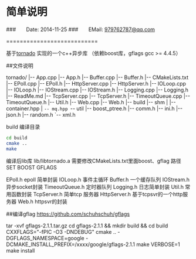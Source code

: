 简单说明
====================
###　　Date: 2014-11-25
###　　EMail: 979762787@qq.com

===========================

基于[tornado](https://github.com/tornadoweb/tornado) 实现的一个c++异步库
（依赖boost库，gflags gcc >= 4.4.5）

##文件说明

tornado/
|-- App.cpp
|-- App.h
|-- Buffer.cpp
|-- Buffer.h
|-- CMakeLists.txt
|-- EPoll.cpp
|-- EPoll.h
|-- HttpServer.cpp
|-- HttpServer.h
|-- IOLoop.cpp
|-- IOLoop.h
|-- IOStream.cpp
|-- IOStream.h
|-- Logging.cpp
|-- Logging.h
|-- ReadMe.md
|-- TcpServer.cpp
|-- TcpServer.h
|-- TimeoutQueue.cpp
|-- TimeoutQueue.h
|-- Util.h
|-- Web.cpp
|-- Web.h
|-- build
|-- shm
|   |-- container.hpp
|   `-- mq.hpp
`-- util
    |-- boost_ptree.h
    |-- comm.h
    |-- ini.h
    |-- json.h
    |-- random.h
    `-- xml.h


build 编译目录
```Bash
cd build
cmake ..
make
```
编译后lib库  lib/libtornado.a
需要修改CMakeLists.txt里面boost、gflag 路径 SET  BOOST  GFLAGS


EPoll.h   epoll 简单封装
IOLoop.h  事件主循环
Buffer.h  一个缓存队列
IOStream.h  异步socket封装
TimeoutQueue.h  定时器队列
Logging.h       日志简单封装
Util.h          常用函数封装
TcpServer.h      简单tcp 服务器
HttpServer.h     基于tcpsvr的一个http服务器
Web.h            httpsvr的封装


##编译gflag
https://github.com/schuhschuh/gflags

tar -xvf gflags-2.1.1.tar.gz
cd gflags-2.1.1 && mkdir build && cd build
CXXFLAGS="-fPIC -O3 -DNDEBUG"  cmake .. -DGFLAGS_NAMESPACE=google  -DCMAKE_INSTALL_PREFIX=/xxxx/google/gflags-2.1.1 
make VERBOSE=1
make install
